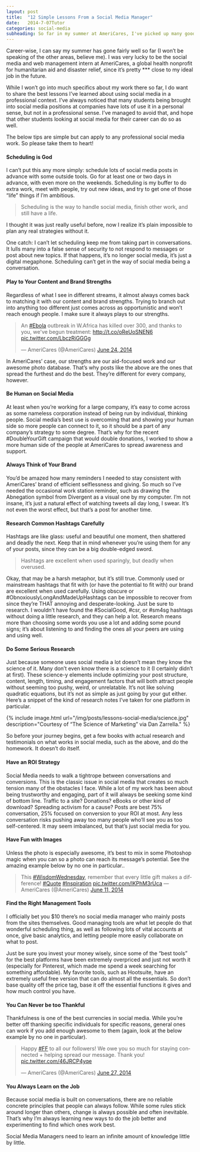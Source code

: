```yaml
---
layout: post
title:  "12 Simple Lessons From a Social Media Manager"
date:   2014-7-07Tutor
categories: social-media
subheading: So far in my summer at AmeriCares, I've picked up many good lessons on managing social media.
---
```


Career-wise, I can say my summer has gone fairly well so far (I won’t be speaking of the other areas, believe me). I was very lucky to be the social media and web management intern at AmeriCares, a global health nonprofit for humanitarian aid and disaster relief, since it’s pretty *** close to my ideal job in the future.

While I won’t go into much specifics about my work there so far, I do want to share the best lessons I’ve learned about using social media in a professional context. I’ve always noticed that many students being brought into social media positions at companies have lots of use it in a personal sense, but not in a professional sense. I’ve managed to avoid that, and hope that other students looking at social media for their career can do so as well.

The below tips are simple but can apply to any professional social media work. So please take them to heart!

#### Scheduling is God
I can’t put this any more simply: schedule lots of social media posts in advance with some outside tools. Go for at least one or two days in advance, with even more on the weekends. Scheduling is my buffer to do extra work, meet with people, try out new ideas, and try to get one of those “life” things if I’m ambitious.

> Scheduling is the way to handle social media, finish other work, and still have a life.

I thought it was just really useful before, now I realize it’s plain impossible to plan any real strategies without it.

One catch: I can’t let scheduling keep me from taking part in conversations. It lulls many into a false sense of security to not respond to messages or post about new topics. If that happens, it’s no longer social media, it’s just a digital megaphone. Scheduling can’t get in the way of social media being a conversation. 

#### Play to Your Content and Brand Strengths
Regardless of what I see in different streams, it almost always comes back to matching it with our content and brand strengths. Trying to branch out into anything too different just comes across as opportunistic and won’t reach enough people. I make sure it always plays to our strengths.

<blockquote class="twitter-tweet" lang="en">An <a href="https://twitter.com/hashtag/Ebola?src=hash">#Ebola</a> outbreak in W.Africa has killed over 300, and thanks to you, we've begun treatment: <a href="http://t.co/oReUoSNEN6">http://t.co/oReUoSNEN6</a> <a href="http://t.co/LbczRiGGGg">pic.twitter.com/LbczRiGGGg</a>

— AmeriCares (@AmeriCares) <a href="https://twitter.com/AmeriCares/statuses/481427801283653632">June 24, 2014</a></blockquote>
<script src="//platform.twitter.com/widgets.js" async="" charset="utf-8"></script>

In AmeriCares’ case, our strengths are our aid-focused work and our awesome photo database. That’s why posts like the above are the ones that spread the furthest and do the best. They’re different for every company, however.

#### Be Human on Social Media
At least when you’re working for a large company, it’s easy to come across as some nameless corporation instead of being run by individual, thinking people. Social media’s best use is overcoming that and showing your human side so more people can connect to it, so it should be a part of any company’s strategy to some degree. That’s why for the recent #DoubleYourGift campaign that would double donations, I worked to show a more human side of the people at AmeriCares to spread awareness and support.

#### Always Think of Your Brand
You’d be amazed how many reminders I needed to stay consistent with AmeriCares’ brand of efficient selflessness and giving. So much so I’ve needed the occasional work station reminder, such as drawing the Abnegation symbol from Divergent as a visual one by my computer. I’m not insane, it’s just a natural effect of watching tweets all day long, I swear. It’s not even the worst effect, but that’s a post for another time.

#### Research Common Hashtags Carefully
Hashtags are like glass: useful and beautiful one moment, then shattered and deadly the next.  Keep that in mind whenever you’re using them for any of your posts, since they can be a big double-edged sword.

> Hashtags are excellent when used sparingly, but deadly when overused.

Okay, that may be a harsh metaphor, but it’s still true. Commonly used or mainstream hashtags that fit with (or have the potential to fit with) our brand are excellent when used carefully. Using obscure or #ObnoxiouslyLongAndMadeUpHashtags can be impossible to recover from since they’re THAT annoying and desperate-looking. Just be sure to research. I wouldn’t have found the #SocialGood, #csr, or #sm4sg hashtags without doing a little research, and they can help a lot. Research means more than choosing some words you use a lot and adding some pound signs; it’s about listening to and finding the ones all your peers are using and using well.

#### Do Some Serious Research
Just because someone uses social media a lot doesn’t mean they know the science of it. Many don’t even know there is a science to it (I certainly didn’t at first). These science-y elements include optimizing your post structure, content, length, timing, and engagement factors that will both attract people without seeming too pushy, weird, or unrelatable. It’s not like solving quadratic equations, but it’s not as simple as just going by your gut either. Here’s a snippet of the kind of research notes I’ve taken for one platform in particular.

{% include image.html url="/img/posts/lessons-social-media/science.jpg" description="Courtesy of “The Science of Marketing” via Dan Zarrella." %}

So before your journey begins, get a few books with actual research and testimonials on what works in social media, such as the above, and do the homework. It doesn’t do itself.

#### Have an ROI Strategy
Social Media needs to walk a tightrope between conversations and conversions.  This is the classic issue in social media that creates so much tension many of the obstacles I face. While a lot of my work has been about being trustworthy and engaging, part of it will always be seeking some kind of bottom line. Traffic to a site? Donations? eBooks or other kind of download? Spreading activism for a cause? Posts are best 75% conversation, 25% focused on conversion to your ROI at most. Any less conversation risks pushing away too many people who’ll see you as too self-centered. It may seem imbalanced, but that’s just social media for you.

#### Have Fun with Images
Unless the photo is especially awesome, it’s best to mix in some Photoshop magic when you can so a photo can reach its message’s potential. See the amazing example below by no one in particular..

<blockquote class="twitter-tweet" lang="en">This <a href="https://twitter.com/hashtag/WisdomWednesday?src=hash">#WisdomWednesday</a>, remember that every little gift makes a difference! <a href="https://twitter.com/hashtag/Quote?src=hash">#Quote</a> <a href="https://twitter.com/hashtag/Inspiration?src=hash">#Inspiration</a> <a href="http://t.co/lKPhM3rUca">pic.twitter.com/lKPhM3rUca</a> — AmeriCares (@AmeriCares) <a href="https://twitter.com/AmeriCares/statuses/476753431114551296">June 11, 2014</a></blockquote>

<script src="//platform.twitter.com/widgets.js" async="" charset="utf-8"></script>

#### Find the Right Management Tools
I officially bet you $10 there’s no social media manager who mainly posts from the sites themselves. Good managing tools are what let people do that wonderful scheduling thing, as well as following lots of vital accounts at once, give basic analytics, and letting people more easily collaborate on what to post.

Just be sure you invest your money wisely, since some of the “best tools” for the best platforms have been extremely overpriced and just not worth it (especially for Pinterest, which made me spend a week searching for something affordable). My favorite tools, such as Hootsuite, have an extremely useful free version that can do almost all the essentials. So don’t base quality off the price tag, base it off the essential functions it gives and how much control you have.

#### You Can Never be too Thankful
Thankfulness is one of the best currencies in social media. While you’re better off thanking specific individuals for specific reasons, general ones can work if you add enough awesome to them (again, look at the below example by no one in particular).

<blockquote class="twitter-tweet" lang="en">Happy <a href="https://twitter.com/hashtag/FF?src=hash">#FF</a> to all our followers! We owe you so much for staying connected + helping spread our message. Thank you! <a href="http://t.co/46JRCP4yqe">pic.twitter.com/46JRCP4yqe</a>

— AmeriCares (@AmeriCares) <a href="https://twitter.com/AmeriCares/statuses/482498610261549056">June 27, 2014</a></blockquote>

#### You Always Learn on the Job
Because social media is built on conversations, there are no reliable concrete principles that people can always follow. While some rules stick around longer than others, change is always possible and often inevitable. That’s why I’m always learning new ways to do the job better and experimenting to find which ones work best.

Social Media Managers need to learn an infinite amount of knowledge little by little. 
